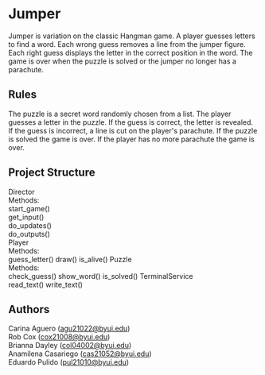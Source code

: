 # Jumper

Jumper is variation on the classic Hangman game. A player guesses letters to
find a word. Each wrong guess removes a line from the jumper figure. Each right
guess displays the letter in the correct position in the word. The game is over
when the puzzle is solved or the jumper no longer has a parachute.

## Rules

The puzzle is a secret word randomly chosen from a list.
The player guesses a letter in the puzzle.
If the guess is correct, the letter is revealed.
If the guess is incorrect, a line is cut on the player's parachute.
If the puzzle is solved the game is over.
If the player has no more parachute the game is over.

## Project Structure

Director\
 Methods:\
 start_game()\
 get_input()\
 do_updates()\
 do_outputs()\
Player\
 Methods:\
 guess_letter()
draw()
is_alive()
Puzzle\
 Methods:\
 check_guess()
show_word()
is_solved()
TerminalService\
 read_text()
write_text()

## Authors

Carina Aguero (agu21022@byui.edu)\
Rob Cox (cox21008@byui.edu)\
Brianna Dayley (col04002@byui.edu)\
Anamilena Casariego (cas21052@byui.edu)\
Eduardo Pulido (pul21010@byui.edu)
